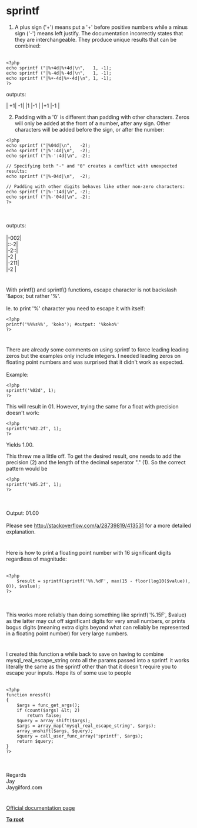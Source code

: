# sprintf



1.  A plus sign (&apos;+&apos;) means put a &apos;+&apos; before positive numbers while a minus sign (&apos;-&apos;) means left justify.  The documentation incorrectly states that they are interchangeable.  They produce unique results that can be combined:<br><br>

```
<?php
echo sprintf ("|%+4d|%+4d|\n",   1, -1);
echo sprintf ("|%-4d|%-4d|\n",   1, -1);
echo sprintf ("|%+-4d|%+-4d|\n", 1, -1);
?>
```


outputs:

|  +1|  -1|
|1   |-1  |
|+1  |-1  |

2.  Padding with a '0' is different than padding with other characters.  Zeros will only be added at the front of a number, after any sign.  Other characters will be added before the sign, or after the number:



```
<?php
echo sprintf ("|%04d|\n",   -2);
echo sprintf ("|%':4d|\n",  -2);
echo sprintf ("|%-':4d|\n", -2);

// Specifying both "-" and "0" creates a conflict with unexpected results:
echo sprintf ("|%-04d|\n",  -2);

// Padding with other digits behaves like other non-zero characters:
echo sprintf ("|%-'14d|\n", -2);
echo sprintf ("|%-'04d|\n", -2);
?>
```
<br><br>outputs:<br><br>|-002|<br>|::-2|<br>|-2::|<br>|-2  |<br>|-211|<br>|-2  |  

#

With printf() and sprintf() functions, escape character is not backslash &apos;\&apos; but rather &apos;%&apos;.<br><br>Ie. to print &apos;%&apos; character you need to escape it with itself:<br>

```
<?php
printf('%%%s%%', 'koko'); #output: '%koko%'
?>
```
  

#

There are already some comments on using sprintf to force leading leading zeros but the examples only include integers. I needed leading zeros on floating point numbers and was surprised that it didn&apos;t work as expected.<br><br>Example:<br>

```
<?php
sprintf('%02d', 1);
?>
```


This will result in 01. However, trying the same for a float with precision doesn't work:



```
<?php
sprintf('%02.2f', 1);
?>
```


Yields 1.00. 

This threw me a little off. To get the desired result, one needs to add the precision (2) and the length of the decimal seperator "." (1). So the correct pattern would be



```
<?php
sprintf('%05.2f', 1);
?>
```
<br><br>Output: 01.00<br><br>Please see http://stackoverflow.com/a/28739819/413531 for a more detailed explanation.  

#

Here is how to print a floating point number with 16 significant digits regardless of magnitude:<br><br>

```
<?php
    $result = sprintf(sprintf('%%.%dF', max(15 - floor(log10($value)), 0)), $value);
?>
```
<br><br>This works more reliably than doing something like sprintf(&apos;%.15F&apos;, $value) as the latter may cut off significant digits for very small numbers, or prints bogus digits (meaning extra digits beyond what can reliably be represented in a floating point number) for very large numbers.  

#

I created this function a while back to save on having to combine mysql_real_escape_string onto all the params passed into a sprintf. it works literally the same as the sprintf other than that it doesn&apos;t require you to escape your inputs. Hope its of some use to people<br><br>

```
<?php
function mressf()
{
    $args = func_get_args();
    if (count($args) &lt; 2)
        return false;
    $query = array_shift($args);
    $args = array_map('mysql_real_escape_string', $args);
    array_unshift($args, $query);
    $query = call_user_func_array('sprintf', $args);
    return $query;
}
?>
```
<br><br>Regards<br>Jay<br>Jaygilford.com  

#

[Official documentation page](https://www.php.net/manual/en/function.sprintf.php)

**[To root](/README.md)**